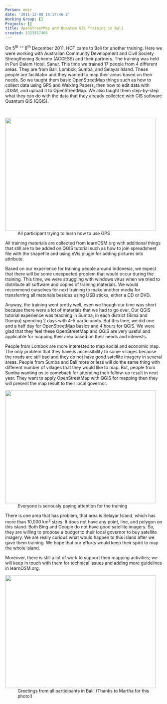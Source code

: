 ```yaml
---
Person: emir
date: '2011-12-08 15:17:46 Z'
Working Group: []
Projects: []
title: OpenStreetMap and Quantum GIS Training in Bali
created: 1323357466
---
```

<p style="text-align: left;">On 5<sup>th</sup> "“ 6<sup>th</sup> December 2011, HOT came to Bali for another training. Here we were working with Australian Community Development and Civil Society Strengthening Scheme (ACCESS) and their partners. The training was held in Puri Dalem Hotel, Sanur. This time we trained 17 people from 4 different areas. They are from Bali, Lombok, Sumba, and Selayar Island. These people are facilitator and they wanted to map their areas based on their needs. So we taught them basic OpenStreetMap things such as how to collect data using GPS and Walking Papers, then how to edit data with JOSM, and upload it to OpenStreetMap. We also taught them step-by-step what they can do with the data that they already collected with GIS software Quantum GIS (QGIS).</p><p>&nbsp;</p><div class="mceTemp mceIEcenter" style="text-align: left;"><dl><dt><a href="http://hot.openstreetmap.org/weblog/wp-content/uploads/2011/12/PC042066.jpg"><img class="size-large wp-image-212" src="http://hot.openstreetmap.org/weblog/wp-content/uploads/2011/12/PC042066-1024x768.jpg" alt="" width="483" height="362"></a></dt><dd>All participant trying to learn how to use GPS</dd></dl></div><p style="text-align: left;">All training materials are collected from learnOSM.org with additional things that still are to be added on QGIS tutorial such as how to join spreadsheet file with the shapefile and using eVis plugin for adding pictures into attribute.</p><p style="text-align: left;">Based on our experience for training people around Indonesia, we expect that there will be some unexpected problem that would occur during the training. This time, we were struggling with windows virus when we tried to distribute all software and copies of training materials. We would recommend ourselves for next training to make another media for transferring all materials besides using USB sticks, either a CD or DVD.</p><p style="text-align: left;">Anyway, the training went pretty well, even we though our time was short because there were a lot of materials that we had to go over. Our QGIS tutorial experience was teaching in Sumba, in each district (Bima and Dompu) spending 2 days with 4-5 participants. But this time, we did one and a half day for OpenStreetMap basics and 4 hours for QGIS. We were glad that they feel these OpenStreetMap and QGIS are very useful and applicable for mapping their area based on their needs and interests.</p><p style="text-align: left;">People from Lombok are more interested to map social and economic map. The only problem that they have is accessibility to some villages because the roads are still bad and they do not have good satellite imagery in several areas.&nbsp;People from Sumba and Bali more or less will do the same thing with different number of villages that they would like to map. But, people from Sumba wanting us to comeback for attending their follow-up result in next year. They want to apply OpenStreetMap with QGIS for mapping then they will present the map result to their local governor.</p><div class="mceTemp" style="text-align: left;"><dl><dt><a href="http://hot.openstreetmap.org/weblog/wp-content/uploads/2011/12/PC062083.jpg"><img class="size-large wp-image-213" src="http://hot.openstreetmap.org/weblog/wp-content/uploads/2011/12/PC062083-1024x768.jpg" alt="" width="483" height="362"></a></dt><dd>Everyone is seriously paying attention for the training</dd></dl></div><p style="text-align: left;">There is one area that has problem, that area is Selayar Island, which has more than 10,000 km<sup>2 </sup>sizes. It does not have any point, line, and polygon on this island. Both Bing and Google do not have good satellite imagery. So, they are willing to propose a budget to their local governor to buy satellite imagery. We are really curious what would happen to this island after we gave them training. We hope that our efforts would keep their spirit to map the whole island.</p><p style="text-align: left;">Moreover, there is still a lot of work to support their mapping activities; we will keep in touch with them for technical issues and adding more guidelines in learnOSM.org.</p><div class="mceTemp" style="text-align: left;"><dl><dt><a href="http://hot.openstreetmap.org/weblog/wp-content/uploads/2011/12/389456_10150500435626042_747376041_10438825_1437012719_n.jpg"><img class="size-full wp-image-214" src="http://hot.openstreetmap.org/weblog/wp-content/uploads/2011/12/389456_10150500435626042_747376041_10438825_1437012719_n.jpg" alt="" width="483" height="362"></a></dt><dd>Greetings from all participants in Bali! (Thanks to Martha for this photo!)</dd></dl></div>
